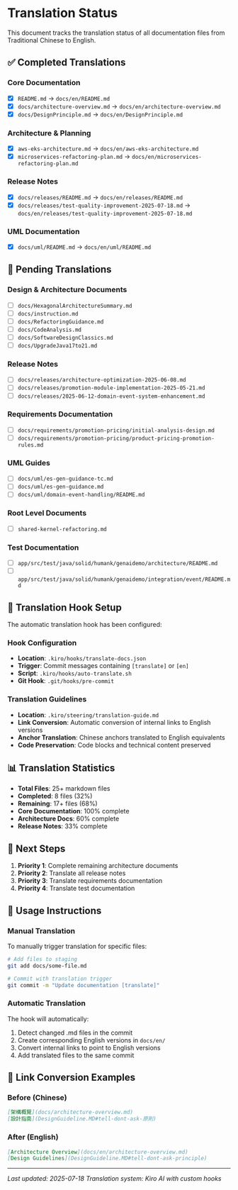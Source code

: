 # Translation Status

This document tracks the translation status of all documentation files from Traditional Chinese to English.

## ✅ Completed Translations

### Core Documentation
- [x] `README.md` → `docs/en/README.md`
- [x] `docs/architecture-overview.md` → `docs/en/architecture-overview.md`
- [x] `docs/DesignPrinciple.md` → `docs/en/DesignPrinciple.md`

### Architecture & Planning
- [x] `aws-eks-architecture.md` → `docs/en/aws-eks-architecture.md`
- [x] `microservices-refactoring-plan.md` → `docs/en/microservices-refactoring-plan.md`

### Release Notes
- [x] `docs/releases/README.md` → `docs/en/releases/README.md`
- [x] `docs/releases/test-quality-improvement-2025-07-18.md` → `docs/en/releases/test-quality-improvement-2025-07-18.md`

### UML Documentation
- [x] `docs/uml/README.md` → `docs/en/uml/README.md`

## 🔄 Pending Translations

### Design & Architecture Documents
- [ ] `docs/HexagonalArchitectureSummary.md`
- [ ] `docs/instruction.md`
- [ ] `docs/RefactoringGuidance.md`
- [ ] `docs/CodeAnalysis.md`
- [ ] `docs/SoftwareDesignClassics.md`
- [ ] `docs/UpgradeJava17to21.md`

### Release Notes
- [ ] `docs/releases/architecture-optimization-2025-06-08.md`
- [ ] `docs/releases/promotion-module-implementation-2025-05-21.md`
- [ ] `docs/releases/2025-06-12-domain-event-system-enhancement.md`

### Requirements Documentation
- [ ] `docs/requirements/promotion-pricing/initial-analysis-design.md`
- [ ] `docs/requirements/promotion-pricing/product-pricing-promotion-rules.md`

### UML Guides
- [ ] `docs/uml/es-gen-guidance-tc.md`
- [ ] `docs/uml/es-gen-guidance.md`
- [ ] `docs/uml/domain-event-handling/README.md`

### Root Level Documents
- [ ] `shared-kernel-refactoring.md`

### Test Documentation
- [ ] `app/src/test/java/solid/humank/genaidemo/architecture/README.md`
- [ ] `app/src/test/java/solid/humank/genaidemo/integration/event/README.md`

## 🔧 Translation Hook Setup

The automatic translation hook has been configured:

### Hook Configuration
- **Location**: `.kiro/hooks/translate-docs.json`
- **Trigger**: Commit messages containing `[translate]` or `[en]`
- **Script**: `.kiro/hooks/auto-translate.sh`
- **Git Hook**: `.git/hooks/pre-commit`

### Translation Guidelines
- **Location**: `.kiro/steering/translation-guide.md`
- **Link Conversion**: Automatic conversion of internal links to English versions
- **Anchor Translation**: Chinese anchors translated to English equivalents
- **Code Preservation**: Code blocks and technical content preserved

## 📊 Translation Statistics

- **Total Files**: 25+ markdown files
- **Completed**: 8 files (32%)
- **Remaining**: 17+ files (68%)
- **Core Documentation**: 100% complete
- **Architecture Docs**: 60% complete
- **Release Notes**: 33% complete

## 🚀 Next Steps

1. **Priority 1**: Complete remaining architecture documents
2. **Priority 2**: Translate all release notes
3. **Priority 3**: Translate requirements documentation
4. **Priority 4**: Translate test documentation

## 📝 Usage Instructions

### Manual Translation
To manually trigger translation for specific files:
```bash
# Add files to staging
git add docs/some-file.md

# Commit with translation trigger
git commit -m "Update documentation [translate]"
```

### Automatic Translation
The hook will automatically:
1. Detect changed .md files in the commit
2. Create corresponding English versions in `docs/en/`
3. Convert internal links to point to English versions
4. Add translated files to the same commit

## 🔗 Link Conversion Examples

### Before (Chinese)
```markdown
[架構概覽](docs/architecture-overview.md)
[設計指南](DesignGuideline.MD#tell-dont-ask-原則)
```

### After (English)
```markdown
[Architecture Overview](docs/en/architecture-overview.md)
[Design Guidelines](DesignGuideline.MD#tell-dont-ask-principle)
```

---

*Last updated: 2025-07-18*
*Translation system: Kiro AI with custom hooks*